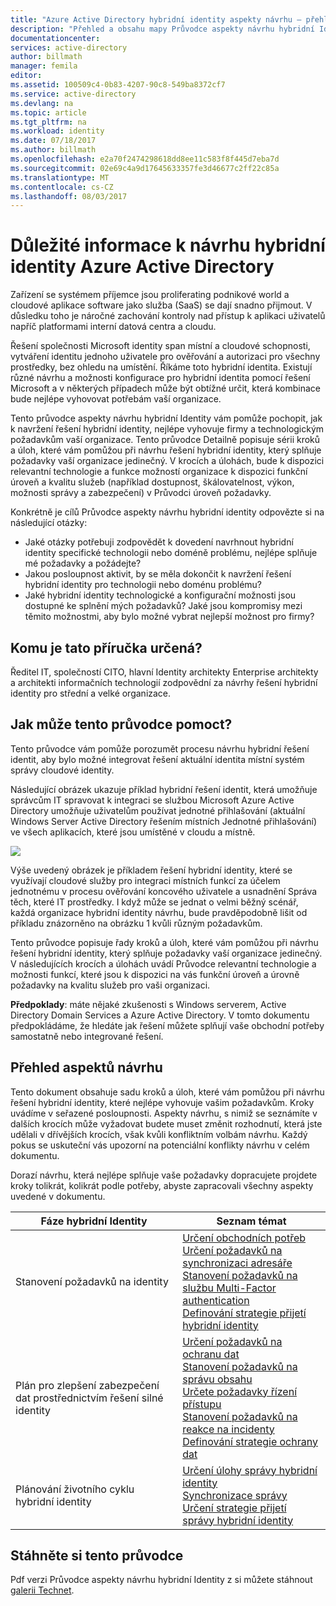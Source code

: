 ```yaml
---
title: "Azure Active Directory hybridní identity aspekty návrhu – přehled | Microsoft Docs"
description: "Přehled a obsahu mapy Průvodce aspekty návrhu hybridní Identity"
documentationcenter: 
services: active-directory
author: billmath
manager: femila
editor: 
ms.assetid: 100509c4-0b83-4207-90c8-549ba8372cf7
ms.service: active-directory
ms.devlang: na
ms.topic: article
ms.tgt_pltfrm: na
ms.workload: identity
ms.date: 07/18/2017
ms.author: billmath
ms.openlocfilehash: e2a70f2474298618dd8ee11c583f8f445d7eba7d
ms.sourcegitcommit: 02e69c4a9d17645633357fe3d46677c2ff22c85a
ms.translationtype: MT
ms.contentlocale: cs-CZ
ms.lasthandoff: 08/03/2017
---
```

# <a name="azure-active-directory-hybrid-identity-design-considerations"></a>Důležité informace k návrhu hybridní identity Azure Active Directory
Zařízení se systémem příjemce jsou proliferating podnikové world a cloudové aplikace software jako služba (SaaS) se dají snadno přijmout. V důsledku toho je náročné zachování kontroly nad přístup k aplikaci uživatelů napříč platformami interní datová centra a cloudu.  

Řešení společnosti Microsoft identity span místní a cloudové schopnosti, vytváření identitu jednoho uživatele pro ověřování a autorizaci pro všechny prostředky, bez ohledu na umístění. Říkáme toto hybridní identita. Existují různé návrhu a možnosti konfigurace pro hybridní identita pomocí řešení Microsoft a v některých případech může být obtížné určit, která kombinace bude nejlépe vyhovovat potřebám vaší organizace. 

Tento průvodce aspekty návrhu hybridní Identity vám pomůže pochopit, jak k navržení řešení hybridní identity, nejlépe vyhovuje firmy a technologickým požadavkům vaší organizace.  Tento průvodce Detailně popisuje sérii kroků a úloh, které vám pomůžou při návrhu řešení hybridní identity, který splňuje požadavky vaší organizace jedinečný. V krocích a úlohách, bude k dispozici relevantní technologie a funkce možností organizace k dispozici funkční úroveň a kvalitu služeb (například dostupnost, škálovatelnost, výkon, možnosti správy a zabezpečení) v Průvodci úroveň požadavky. 

Konkrétně je cílů Průvodce aspekty návrhu hybridní identity odpovězte si na následující otázky: 

* Jaké otázky potřebuji zodpovědět k dovedení navrhnout hybridní identity specifické technologii nebo doméně problému, nejlépe splňuje mé požadavky a požádejte?
* Jakou posloupnost aktivit, by se měla dokončit k navržení řešení hybridní identity pro technologii nebo doménu problému? 
* Jaké hybridní identity technologické a konfigurační možnosti jsou dostupné ke splnění mých požadavků? Jaké jsou kompromisy mezi těmito možnostmi, aby bylo možné vybrat nejlepší možnost pro firmy?

## <a name="who-is-this-guide-intended-for"></a>Komu je tato příručka určená?
 Ředitel IT, společností CITO, hlavní Identity architekty Enterprise architekty a architekti informačních technologií zodpovědní za návrhy řešení hybridní identity pro střední a velké organizace.

## <a name="how-can-this-guide-help-you"></a>Jak může tento průvodce pomoct?
Tento průvodce vám pomůže porozumět procesu návrhu hybridní řešení identit, aby bylo možné integrovat řešení aktuální identita místní systém správy cloudové identity. 

Následující obrázek ukazuje příklad hybridní řešení identit, která umožňuje správcům IT spravovat k integraci se službou Microsoft Azure Active Directory umožňuje uživatelům používat jednotné přihlašování (aktuální Windows Server Active Directory řešením místních Jednotné přihlašování) ve všech aplikacích, které jsou umístěné v cloudu a místně.

![](./media/hybrid-id-design-considerations/hybridID-example.png)

Výše uvedený obrázek je příkladem řešení hybridní identity, které se využívají cloudové služby pro integraci místních funkcí za účelem jednotnému v procesu ověřování koncového uživatele a usnadnění Správa těch, které IT prostředky. I když může se jednat o velmi běžný scénář, každá organizace hybridní identity návrhu, bude pravděpodobně lišit od příkladu znázorněno na obrázku 1 kvůli různým požadavkům. 

Tento průvodce popisuje řady kroků a úloh, které vám pomůžou při návrhu řešení hybridní identity, který splňuje požadavky vaší organizace jedinečný. V následujících krocích a úlohách uvádí Průvodce relevantní technologie a možnosti funkcí, které jsou k dispozici na vás funkční úroveň a úrovně požadavky na kvalitu služeb pro vaši organizaci.

**Předpoklady**: máte nějaké zkušenosti s Windows serverem, Active Directory Domain Services a Azure Active Directory. V tomto dokumentu předpokládáme, že hledáte jak řešení můžete splňují vaše obchodní potřeby samostatně nebo integrované řešení.

## <a name="design-considerations-overview"></a>Přehled aspektů návrhu
Tento dokument obsahuje sadu kroků a úloh, které vám pomůžou při návrhu řešení hybridní identity, které nejlépe vyhovuje vašim požadavkům. Kroky uvádíme v seřazené posloupnosti. Aspekty návrhu, s nimiž se seznámíte v dalších krocích může vyžadovat budete muset změnit rozhodnutí, která jste udělali v dřívějších krocích, však kvůli konfliktním volbám návrhu. Každý pokus se uskuteční vás upozorní na potenciální konflikty návrhu v celém dokumentu. 

Dorazí návrhu, která nejlépe splňuje vaše požadavky dopracujete projdete kroky tolikrát, kolikrát podle potřeby, abyste zapracovali všechny aspekty uvedené v dokumentu. 

| Fáze hybridní Identity | Seznam témat |
| --- | --- |
| Stanovení požadavků na identity |[Určení obchodních potřeb](active-directory-hybrid-identity-design-considerations-business-needs.md)<br> [Určení požadavků na synchronizaci adresáře](active-directory-hybrid-identity-design-considerations-directory-sync-requirements.md)<br> [Stanovení požadavků na službu Multi-Factor authentication](active-directory-hybrid-identity-design-considerations-multifactor-auth-requirements.md)<br> [Definování strategie přijetí hybridní identity](active-directory-hybrid-identity-design-considerations-identity-adoption-strategy.md) |
| Plán pro zlepšení zabezpečení dat prostřednictvím řešení silné identity |[Určení požadavků na ochranu dat](active-directory-hybrid-identity-design-considerations-dataprotection-requirements.md) <br> [Stanovení požadavků na správu obsahu](active-directory-hybrid-identity-design-considerations-contentmgt-requirements.md)<br> [Určete požadavky řízení přístupu](active-directory-hybrid-identity-design-considerations-accesscontrol-requirements.md)<br> [Stanovení požadavků na reakce na incidenty](active-directory-hybrid-identity-design-considerations-incident-response-requirements.md) <br> [Definování strategie ochrany dat](active-directory-hybrid-identity-design-considerations-data-protection-strategy.md) |
| Plánování životního cyklu hybridní identity |[Určení úlohy správy hybridní identity](active-directory-hybrid-identity-design-considerations-hybrid-id-management-tasks.md) <br> [Synchronizace správy](active-directory-hybrid-identity-design-considerations-hybrid-id-management-tasks.md)<br> [Určení strategie přijetí správy hybridní identity](active-directory-hybrid-identity-design-considerations-lifecycle-adoption-strategy.md) |

## <a name="download-this-guide"></a>Stáhněte si tento průvodce
Pdf verzi Průvodce aspekty návrhu hybridní Identity z si můžete stáhnout [galerii Technet](https://gallery.technet.microsoft.com/Azure-Hybrid-Identity-b06c8288). 


